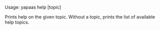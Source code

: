 Usage: yapaas help [topic]

Prints help on the given topic. Without a topic, prints the list of
available help topics.
